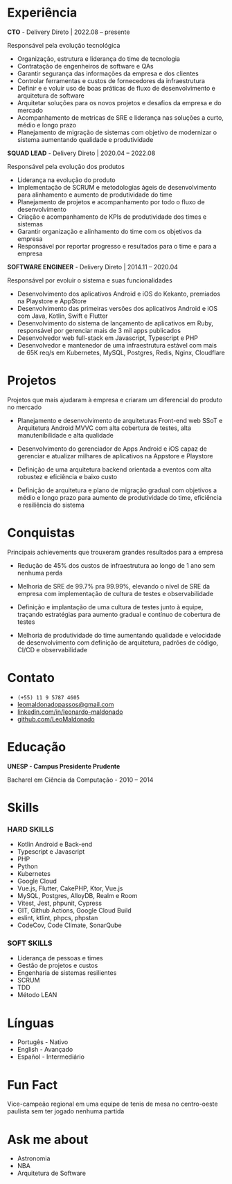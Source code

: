 # Experiência

**CTO** - Delivery Direto  |  2022.08 – presente

Responsável pela evolução tecnológica
-   Organização, estrutura e liderança do time de tecnologia
-   Contratação de engenheiros de software e QAs
-   Garantir segurança das informações da empresa e dos clientes
-   Controlar ferramentas e custos de fornecedores da infraestrutura
-   Definir e e voluir uso de boas práticas de fluxo de desenvolvimento e arquitetura de software
-   Arquitetar soluções para os novos projetos e desafios da empresa e do mercado
-   Acompanhamento de metricas de SRE e liderança nas soluções a curto, médio e longo prazo
-   Planejamento de migração de sistemas com objetivo de modernizar o sistema aumentando qualidade e produtividade


**SQUAD LEAD** - Delivery Direto  |  2020.04 – 2022.08

Responsável pela evolução dos produtos
-   Liderança na evolução do produto
-   Implementação de SCRUM e metodologias ágeis de desenvolvimento para alinhamento e aumento de produtividade do time
-   Planejamento de projetos e acompanhamento por todo o fluxo de desenvolvimento
-   Criação e acompanhamento de KPIs de produtividade dos times e sistemas
-   Garantir organização e alinhamento do time com os objetivos da empresa
-   Responsável por reportar progresso e resultados para o time e para a empresa

**SOFTWARE ENGINEER** - Delivery Direto  |  2014.11 – 2020.04

Responsável por evoluir o sistema e suas funcionalidades
-   Desenvolvimento dos aplicativos Android e iOS do Kekanto, premiados na Playstore e AppStore
-   Desenvolvimento das primeiras versões dos aplicativos Android e iOS com Java, Kotlin, Swift e Flutter
-   Desenvolvimento do sistema de lançamento de aplicativos em Ruby, responsável por gerenciar mais de 3 mil apps publicados
-   Desenvolvedor web full-stack em Javascript, Typescript e PHP
-   Desenvolvedor e mantenedor de uma infraestrutura estável com mais de 65K req/s em Kubernetes, MySQL, Postgres, Redis, Nginx, Cloudflare

# Projetos

Projetos que mais ajudaram à empresa e criaram um diferencial do produto no mercado

-   Planejamento e desenvolvimento de arquiteturas Front-end web SSoT e Arquitetura Android MVVC com alta cobertura de testes, alta manutenibilidade e alta qualidade

-   Desenvolvimento do gerenciador de Apps Android e iOS capaz de gerenciar e atualizar milhares de aplicativos na Appstore e Playstore 

-   Definição de uma arquitetura backend orientada a eventos com alta robustez e eficiência e baixo custo  

-   Definição de arquitetura e plano de migração gradual com objetivos a médio e longo prazo para aumento de produtividade do time, eficiência e resiliência do sistema

# Conquistas

Principais achievements que trouxeram grandes resultados para a empresa

-   Redução de 45% dos custos de infraestrutura ao longo de 1 ano sem nenhuma perda

-   Melhoria de SRE de 99.7% pra 99.99%, elevando o nível de SRE da empresa com implementação de cultura de testes e observabilidade

-   Definição e implantação de uma cultura de testes junto à equipe, traçando estratégias para aumento gradual e contínuo de cobertura de testes

-   Melhoria de produtividade do time aumentando qualidade e velocidade de desenvolvimento com definição de arquitetura, padrões de código, CI/CD e observabilidade

# Contato

- `(+55) 11 9 5787 4605`
- leomaldonadopassos@gmail.com
- [linkedin.com/in/leonardo-maldonado](https://www.linkedin.com/in/leonardo-maldonado-passos-0617aa8b/)
- [github.com/LeoMaldonado](https://github.com/LeoMaldonado)

# Educação
**UNESP - Campus Presidente Prudente**

Bacharel em Ciência da Computação - 2010 – 2014

# Skills
### **HARD SKILLS**
-   Kotlin Android e Back-end
-   Typescript e Javascript
-   PHP
-   Python
-   Kubernetes
-   Google Cloud
-   Vue.js, Flutter, CakePHP, Ktor, Vue.js
-   MySQL, Postgres, AlloyDB, Realm e Room
-   Vitest, Jest, phpunit, Cypress
-   GIT, Github Actions, Google Cloud Build
-   eslint, ktlint, phpcs, phpstan
-   CodeCov, Code Climate, SonarQube

### **SOFT SKILLS**
-   Liderança de pessoas e times
-   Gestão de projetos e custos
-   Engenharia de sistemas resilientes
-   SCRUM
-   TDD
-   Método LEAN

# Línguas

-   Portugês - Nativo
-   English - Avançado
-   Español - Intermediário

# Fun Fact

Vice-campeão regional em uma equipe de tenis de mesa no centro-oeste paulista sem ter jogado nenhuma partida

# Ask me about

-   Astronomia
-   NBA
-   Arquitetura de Software
